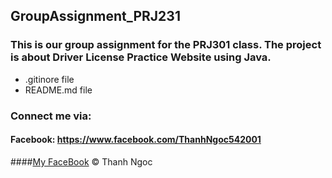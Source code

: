 ## GroupAssignment_PRJ231
### This is our group assignment for the PRJ301 class. The project is about Driver License Practice Website using Java.

* .gitinore file
* README.md file

### Connect me via: 
#### Facebook: https://www.facebook.com/ThanhNgoc542001
####[My FaceBook](https://www.facebook.com/ThanhNgoc542001)
© Thanh Ngoc
